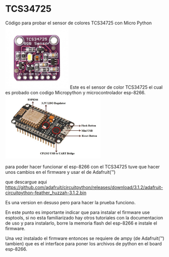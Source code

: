 # TCS34725
Código para probar el sensor de colores TCS34725 con Micro Python
<img src='media/tcs34725-rgb-color-sensor-with-ir-filter-and-white-led.jpg/' width=200 height=200 />
Este es el sensor de color TCS34725 el cual es probado con codigo Micropython y microcontrolador esp-8266.
<img src='media/NodeMCU-Microncontroller.ppm/' width=300 height=200 />

para poder hacer funcionar el esp-8266 con el TCS34725 tuve que hacer unos cambios en el firmware y usar el de Adafruit(&trade;)

que descargue aqui https://github.com/adafruit/circuitpython/releases/download/3.1.2/adafruit-circuitpython-feather_huzzah-3.1.2.bin 

Es una version en desuso pero para hacer la prueba funciono.

En este punto es importante indicar que para instalar el firmware use esptools, si no esta familiarizado hay otros tutoriales con la documentacion de uso y para instalarlo, borre la memoria flash del esp-8266 e instale el firmware.

Una vez instalado el firmware entonces se requiere de ampy (de Adafruit(&trade;) tambien) que es el interface para poner los archivos de python en el board esp-8266.
